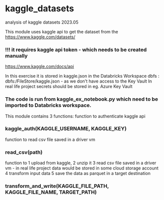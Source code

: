 # kaggle_datasets
analysis of kaggle datasets 2023.05


This module uses kaggle api to get the dataset from the https://www.kaggle.com/datasets/

### !!! it requires kaggle api token - which needs to be created manually
https://www.kaggle.com/docs/api

In this exercise it is stored in kaggle.json in the Databricks Workspace dbfs : dbfs:/FileStore/kaggle.json - as we don't have access to the Key Vault
In real life project secrets should be stored in eg. Azure Key Vault

### The code is run from kaggle_ex_notebook.py which need to be imported to Databricks workspace.

This module contains 3 functions:
  function to authenticate kaggle api
### kaggle_auth(KAGGLE_USERNAME, KAGGLE_KEY)

  function to read csv file saved in a driver vm
### read_csv(path)

  function to 
    1 upload from kaggle, 
    2 unzip it 
    3 read csv file saved in a driver vm - in real life project data would be stored in some cloud storage account
    4 transform input data
    5 save the data as parquet in a target destination
### transform_and_write(KAGGLE_FILE_PATH, KAGGLE_FILE_NAME, TARGET_PATH)


